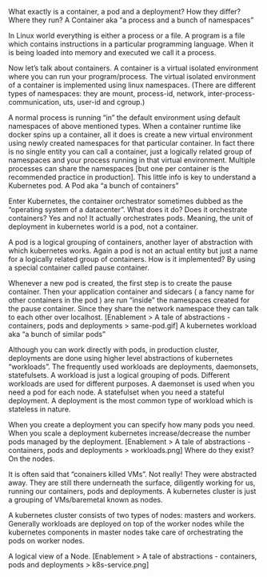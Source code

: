 

 

What exactly is a container, a pod and a deployment? How they differ? Where they run?
A Container aka “a process and a bunch of namespaces”

In Linux world everything is either a process or a file. A program is a file which contains instructions in a particular programming language. When it is being loaded into memory and executed we call it a process.

Now let’s talk about containers. A container is a virtual isolated environment where you can run your program/process. The virtual isolated environment of a container is implemented using linux namespaces. (There are different types of namespaces: they are mount, process-id, network, inter-process-communication, uts, user-id and cgroup.)

A normal process is running “in” the default environment using default namespaces of above mentioned types. When a container runtime like docker spins up a container, all it does is create a new virtual environment using newly created namespaces for that particular container. In fact there is no single entity you can call a container, just a logically related group of namespaces and your process running in that virtual environment. Multiple processes can share the namespaces [but one per container is the recommended practice in production]. This little info is key to understand a Kubernetes pod.
A Pod aka “a bunch of containers”

Enter Kubernetes, the container orchestrator sometimes dubbed as the “operating system of a datacenter”. What does it do? Does it orchestrate containers? Yes and no! It actually orchestrates pods. Meaning, the unit of deployment in kubernetes world is a pod, not a container.

A pod is a logical grouping of containers, another layer of abstraction with which kubernetes works. Again a pod is not an actual entity but just a name for a logically related group of containers. How is it implemented? By using a special container called pause container.

Whenever a new pod is created, the first step is to create the pause container. Then your application container and sidecars ( a fancy name for other containers in the pod ) are run “inside” the namespaces created for the pause container. Since they share the network namespace they can talk to each other over localhost.
[Enablement > A tale of abstractions - containers, pods and deployments > same-pod.gif]
A kubernetes workload aka “a bunch of similar pods”

Although you can work directly with pods, in production cluster, deployments are done using higher level abstractions of kubernetes “workloads”. The frequently used workloads are deployments, daemonsets, statefulsets. A workload is just a logical grouping of pods. Different workloads are used for different purposes. A daemonset is used when you need a pod for each node. A statefulset when you need a stateful deployment. A deployment is the most common type of workload which is stateless in nature.

When you create a deployment you can specify how many pods you need. When you scale a deployment kubernetes increase/decrease the number pods managed by the deployment.
[Enablement > A tale of abstractions - containers, pods and deployments > workloads.png]
Where do they exist? On the nodes.

It is often said that “conainers killed VMs”. Not really! They were abstracted away. They are still there underneath the surface, diligently working for us, running our containers, pods and deployments. A kubernetes cluster is just a grouping of VMs/baremetal known as nodes.

A kubernetes cluster consists of two types of nodes: masters and workers. Generally workloads are deployed on top of the worker nodes while the kubernetes components in master nodes take care of orchestrating the pods on worker nodes.

A logical view of a Node.
[Enablement > A tale of abstractions - containers, pods and deployments > k8s-service.png]

 
